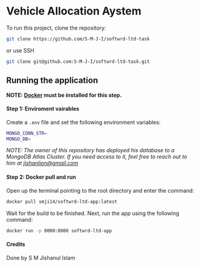 # Vehicle Allocation Aystem

To run this project, clone the repository:
```sh
git clone https://github.com/S-M-J-I/softwrd-ltd-task
```
or use SSH
```sh
git clone git@github.com:S-M-J-I/softwrd-ltd-task.git
```

## Running the application

**NOTE: [Docker](https://docs.docker.com/engine/install/) must be installed for this step.**

#### Step 1: Enviroment vairables

Create a `.env` file and set the following environment variables:
```sh
MONGO_CONN_STR=
MONGO_DB=
```

*NOTE: The owner of this repository has deployed his database to a MongoDB Atlas Cluster. If you need access to it, feel free to reach out to him at [jishanlion@gmail.com](mailto:jishanlion@gmail.com)*

#### Step 2: Docker pull and run

Open up the terminal pointing to the root directory and enter the command:
```sh
docker pull smji14/softwrd-ltd-app:latest
```

Wait for the build to be finished. Next, run the app using the following command:
```sh
docker run -p 8000:8000 softwrd-ltd-app
```

#### Credits
Done by S M Jishanul Islam